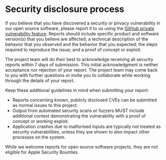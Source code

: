 # Security disclosure process

If you believe that you have discovered a security or privacy vulnerability in our open source software, please report it to us using the [GitHub private vulnerability feature](https://github.com/apple/SwiftUsd-Tests/security/advisories/new). Reports should include specific product and software version(s) that you believe are affected; a technical description of the behavior that you observed and the behavior that you expected; the steps required to reproduce the issue; and a proof of concept or exploit.

The project team will do their best to acknowledge receiving all security reports within 7 days of submission. This initial acknowledgment is neither acceptance nor rejection of your report. The project team may come back to you with further questions or invite you to collaborate while working through the details of your report.

Keep these additional guidelines in mind when submitting your report:

* Reports concerning known, publicly disclosed CVEs can be submitted as normal issues to this project.
* Output from automated security scans or fuzzers MUST include additional context demonstrating the vulnerability with a proof of concept or working exploit.
* Application crashes due to malformed inputs are typically not treated as security vulnerabilities, unless they are shown to also impact other processes on the system.

While we welcome reports for open source software projects, they are not eligible for Apple Security Bounties.